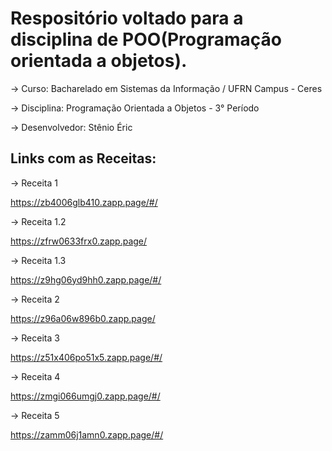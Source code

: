 # Respositório voltado para a disciplina de POO(Programação orientada a objetos). 

-> Curso: Bacharelado em Sistemas da Informação / UFRN Campus - Ceres

-> Disciplina: Programação Orientada a Objetos - 3° Período

-> Desenvolvedor: Stênio Éric

## Links com as Receitas:

-> Receita 1

<https://zb4006glb410.zapp.page/#/>

-> Receita 1.2

<https://zfrw0633frx0.zapp.page/>

-> Receita 1.3

<https://z9hg06yd9hh0.zapp.page/#/>

-> Receita 2

<https://z96a06w896b0.zapp.page/>

-> Receita 3

<https://z51x406po51x5.zapp.page/#/>

-> Receita 4

<https://zmgi066umgj0.zapp.page/#/>

-> Receita 5

<https://zamm06j1amn0.zapp.page/#/>

